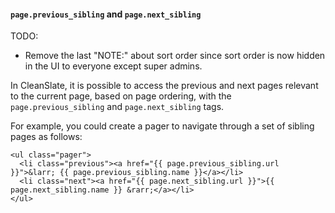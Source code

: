 #### `page.previous_sibling` and `page.next_sibling`

TODO:

  * Remove the last "NOTE:" about sort order since sort order is now hidden in the UI to everyone except super admins.

In CleanSlate, it is possible to access the previous and next pages relevant to the current page, based on page ordering, with the  `page.previous_sibling` and `page.next_sibling` tags.

For example, you could create a pager to navigate through a set of sibling pages as follows:

```
<ul class="pager">
  <li class="previous"><a href="{{ page.previous_sibling.url }}">&larr; {{ page.previous_sibling.name }}</a></li>
  <li class="next"><a href="{{ page.next_sibling.url }}">{{ page.next_sibling.name }} &rarr;</a></li>
</ul>
```
